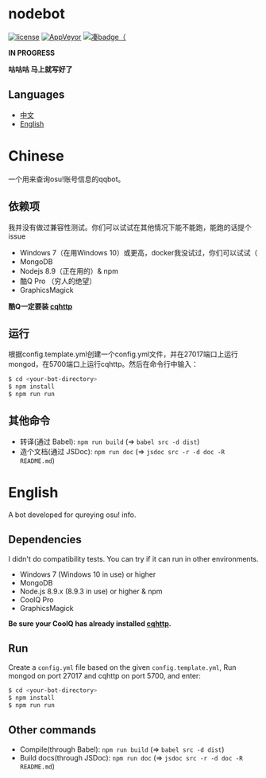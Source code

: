 # nodebot
[![license](https://img.shields.io/github/license/trustgit/nodebot.svg)](https://github.com/trustgit/nodebot/blob/master/LICENSE)
[![AppVeyor](https://img.shields.io/appveyor/ci/trustgit/nodebot.svg)](https://ci.appveyor.com/project/trustgit/nodebot)
[![凑badge（](https://img.shields.io/badge/developed%20for-osu!-ff6699.svg)](https://osu.ppy.sh/home)

**IN PROGRESS**

**咕咕咕 马上就写好了**

## Languages
- [中文](#Chinese)
- [English](#English)

# Chinese
一个用来查询osu!账号信息的qqbot。
## 依赖项
我并没有做过兼容性测试。你们可以试试在其他情况下能不能跑，能跑的话提个issue
- Windows 7（在用Windows 10）或更高，docker我没试过，你们可以试试（
- MongoDB
- Nodejs 8.9（正在用的）& npm
- 酷Q Pro （穷人的绝望）
- GraphicsMagick

**酷Q一定要装 [cqhttp](https://github.com/richardchien/coolq-http-api/releases)**
## 运行
根据config.template.yml创建一个config.yml文件，并在27017端口上运行mongod，在5700端口上运行cqhttp。然后在命令行中输入：
```sh
$ cd <your-bot-directory>
$ npm install
$ npm run run
```
## 其他命令
- 转译(通过 Babel): `npm run build` (=> `babel src -d dist`)
- 造个文档(通过 JSDoc): `npm run doc` (=> `jsdoc src -r -d doc -R README.md`)

# English
A bot developed for qureying osu! info.
## Dependencies
I didn't do compatibility tests. You can try if it can run in other environments.
- Windows 7 (Windows 10 in use) or higher
- MongoDB
- Node.js 8.9.x (8.9.3 in use) or higher & npm
- CoolQ Pro
- GraphicsMagick

**Be sure your CoolQ has already installed [cqhttp](https://github.com/richardchien/coolq-http-api/releases).**
## Run
Create a `config.yml` file based on the given `config.template.yml`, Run mongod on port 27017 and cqhttp on port 5700, and enter:
```sh
$ cd <your-bot-directory>
$ npm install
$ npm run run
```
## Other commands
- Compile(through Babel): `npm run build` (=> `babel src -d dist`)
- Build docs(through JSDoc): `npm run doc` (=> `jsdoc src -r -d doc -R README.md`)
